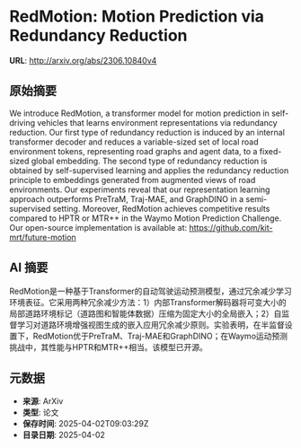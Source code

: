 # RedMotion: Motion Prediction via Redundancy Reduction

**URL**: http://arxiv.org/abs/2306.10840v4

## 原始摘要

We introduce RedMotion, a transformer model for motion prediction in
self-driving vehicles that learns environment representations via redundancy
reduction. Our first type of redundancy reduction is induced by an internal
transformer decoder and reduces a variable-sized set of local road environment
tokens, representing road graphs and agent data, to a fixed-sized global
embedding. The second type of redundancy reduction is obtained by
self-supervised learning and applies the redundancy reduction principle to
embeddings generated from augmented views of road environments. Our experiments
reveal that our representation learning approach outperforms PreTraM, Traj-MAE,
and GraphDINO in a semi-supervised setting. Moreover, RedMotion achieves
competitive results compared to HPTR or MTR++ in the Waymo Motion Prediction
Challenge. Our open-source implementation is available at:
https://github.com/kit-mrt/future-motion


## AI 摘要

RedMotion是一种基于Transformer的自动驾驶运动预测模型，通过冗余减少学习环境表征。它采用两种冗余减少方法：1）内部Transformer解码器将可变大小的局部道路环境标记（道路图和智能体数据）压缩为固定大小的全局嵌入；2）自监督学习对道路环境增强视图生成的嵌入应用冗余减少原则。实验表明，在半监督设置下，RedMotion优于PreTraM、Traj-MAE和GraphDINO；在Waymo运动预测挑战中，其性能与HPTR和MTR++相当。该模型已开源。

## 元数据

- **来源**: ArXiv
- **类型**: 论文
- **保存时间**: 2025-04-02T09:03:29Z
- **目录日期**: 2025-04-02
